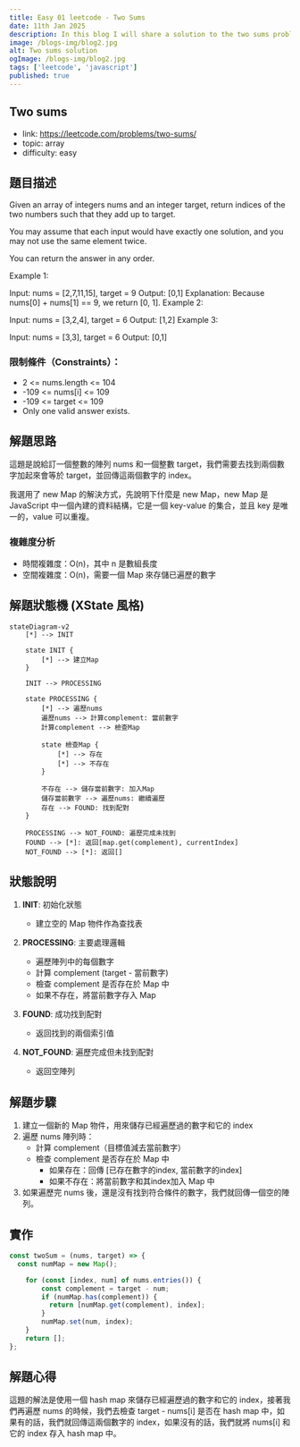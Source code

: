 ```yaml
---
title: Easy 01 leetcode - Two Sums
date: 11th Jan 2025
description: In this blog I will share a solution to the two sums problem.
image: /blogs-img/blog2.jpg
alt: Two sums solution
ogImage: /blogs-img/blog2.jpg
tags: ['leetcode', 'javascript']
published: true
---
```


## Two sums

- link: https://leetcode.com/problems/two-sums/
- topic: array
- difficulty: easy

## 題目描述

Given an array of integers nums and an integer target, return indices of the two numbers such that they add up to target.

You may assume that each input would have exactly one solution, and you may not use the same element twice.

You can return the answer in any order.

Example 1:

Input: nums = [2,7,11,15], target = 9
Output: [0,1]
Explanation: Because nums[0] + nums[1] == 9, we return [0, 1].
Example 2:

Input: nums = [3,2,4], target = 6
Output: [1,2]
Example 3:

Input: nums = [3,3], target = 6
Output: [0,1]

### 限制條件（Constraints）：

- 2 <= nums.length <= 104
- -109 <= nums[i] <= 109
- -109 <= target <= 109
- Only one valid answer exists.

## 解題思路

這題是說給訂一個整數的陣列 nums 和一個整數 target，我們需要去找到兩個數字加起來會等於 target，並回傳這兩個數字的 index。

我選用了 new Map 的解決方式，先說明下什麼是 new Map，new Map 是 JavaScript 中一個內建的資料結構，它是一個 key-value 的集合，並且 key 是唯一的，value 可以重複。

### 複雜度分析

- 時間複雜度：O(n)，其中 n 是數組長度
- 空間複雜度：O(n)，需要一個 Map 來存儲已遍歷的數字

## 解題狀態機 (XState 風格)

```mermaid
stateDiagram-v2
    [*] --> INIT
    
    state INIT {
        [*] --> 建立Map
    }
    
    INIT --> PROCESSING
    
    state PROCESSING {
        [*] --> 遍歷nums
        遍歷nums --> 計算complement: 當前數字
        計算complement --> 檢查Map
        
        state 檢查Map {
            [*] --> 存在
            [*] --> 不存在
        }
        
        不存在 --> 儲存當前數字: 加入Map
        儲存當前數字 --> 遍歷nums: 繼續遍歷
        存在 --> FOUND: 找到配對
    }
    
    PROCESSING --> NOT_FOUND: 遍歷完成未找到
    FOUND --> [*]: 返回[map.get(complement), currentIndex]
    NOT_FOUND --> [*]: 返回[]
```

## 狀態說明

1. **INIT**: 初始化狀態
   - 建立空的 Map 物件作為查找表

2. **PROCESSING**: 主要處理邏輯
   - 遍歷陣列中的每個數字
   - 計算 complement (target - 當前數字)
   - 檢查 complement 是否存在於 Map 中
   - 如果不存在，將當前數字存入 Map

3. **FOUND**: 成功找到配對
   - 返回找到的兩個索引值

4. **NOT_FOUND**: 遍歷完成但未找到配對
   - 返回空陣列

## 解題步驟

1. 建立一個新的 Map 物件，用來儲存已經遍歷過的數字和它的 index
2. 遍歷 nums 陣列時：
   - 計算 complement（目標值減去當前數字）
   - 檢查 complement 是否存在於 Map 中
     - 如果存在：回傳 [已存在數字的index, 當前數字的index]
     - 如果不存在：將當前數字和其index加入 Map 中
3. 如果遍歷完 nums 後，還是沒有找到符合條件的數字，我們就回傳一個空的陣列。

## 實作

```javascript
const twoSum = (nums, target) => {
  const numMap = new Map();

    for (const [index, num] of nums.entries()) {
        const complement = target - num;
        if (numMap.has(complement)) {
          return [numMap.get(complement), index];
        }
        numMap.set(num, index);
    }
    return [];
};
```

## 解題心得

這題的解法是使用一個 hash map 來儲存已經遍歷過的數字和它的 index，接著我們再遍歷 nums 的時候，我們去檢查 target - nums[i] 是否在 hash map 中，如果有的話，我們就回傳這兩個數字的 index，如果沒有的話，我們就將 nums[i] 和它的 index 存入 hash map 中。
